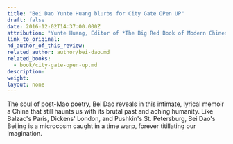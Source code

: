 ```yaml
---
title: "Bei Dao Yunte Huang blurbs for City Gate OPen UP"
draft: false
date: 2016-12-02T14:37:00.000Z
attribution: "Yunte Huang, Editor of *The Big Red Book of Modern Chinese Literature*"
link_to_original:
nd_author_of_this_review:
related_author: author/bei-dao.md
related_books:
  - book/city-gate-open-up.md
description:
weight:
layout: none
---
```

The soul of post-Mao poetry, Bei Dao reveals in this intimate, lyrical memoir a China that still haunts us with its brutal past and aching humanity. Like Balzac's Paris, Dickens' London, and Pushkin's St. Petersburg, Bei Dao's Beijing is a microcosm caught in a time warp, forever titillating our imagination.

